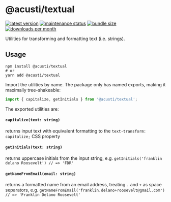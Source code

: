 # @acusti/textual

[![latest version](https://img.shields.io/npm/v/@acusti/textual?style=for-the-badge)](https://www.npmjs.com/package/@acusti/textual)
[![maintenance status](https://img.shields.io/npms-io/maintenance-score/@acusti/textual?style=for-the-badge)](https://npms.io/search?q=%40acusti%2Ftextual)
[![bundle size](https://img.shields.io/bundlephobia/minzip/@acusti/textual?style=for-the-badge)](https://bundlephobia.com/package/@acusti/textual)
[![downloads per month](https://img.shields.io/npm/dm/@acusti/textual?style=for-the-badge)](https://www.npmjs.com/package/@acusti/textual)

Utilities for transforming and formatting text (i.e. strings).

## Usage

```
npm install @acusti/textual
# or
yarn add @acusti/textual
```

Import the utilities by name. The package only has named exports, making it
maximally tree-shakeable:

```js
import { capitalize, getInitials } from '@acusti/textual';
```

The exported utilities are:

#### `capitalize(text: string)`

returns input text with equivalent formatting to the
`text-transform: capitalize;` CSS property

#### `getInitials(text: string)`

returns uppercase initials from the input string, e.g.
`getInitials('franklin delano Roosevelt') // => 'FDR'`

#### `getNameFromEmail(email: string)`

returns a formatted name from an email address, treating `.` and `+` as
space separators, e.g.
`getNameFromEmail('franklin.delano+roosevelt@gmail.com') // => 'Franklin Delano Roosevelt'`
